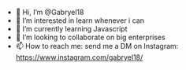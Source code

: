 - 👋 Hi, I’m @Gabryel18
- 👀 I’m interested in learn whenever i can
- 🌱 I’m currently learning Javascript
- 💞️ I’m looking to collaborate on big enterprises
- 📫 How to reach me: send me a DM on Instagram: https://www.instagram.com/gabryel18/

<!---
Gabryel18/Gabryel18 is a ✨ special ✨ repository because its `README.md` (this file) appears on your GitHub profile.
You can click the Preview link to take a look at your changes.
--->
